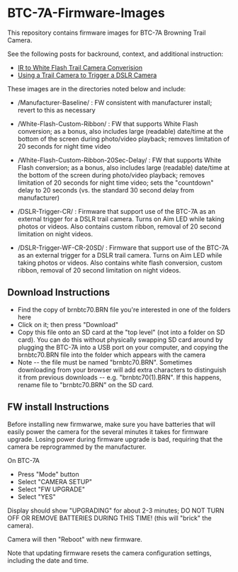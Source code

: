 # BTC-7A-Firmware-Images
This repository contains firmware images for BTC-7A Browning Trail Camera.

See the following posts for backround, context, and additional instruction:

- [IR to White Flash Trail Camera Converision](https://winterberrywildlife.ouroneacrefarm.com/2021/09/15/ir-to-white-flash-trail-camera-conversion/)
- [Using a Trail Camera to Trigger a DSLR Camera](https://winterberrywildlife.ouroneacrefarm.com/2021/12/03/using-trail-camera-to-trigger-a-dslr-camera/)


These images are in the directories noted below and include:
- /Manufacturer-Baseline/ : FW consistent with manufacturer install; revert to this as necessary

- /White-Flash-Custom-Ribbon/ : FW that supports White Flash conversion; as a bonus, also includes large (readable) date/time at the bottom of the screen during photo/video playback; removes limitation of 20 seconds for night time video

- /White-Flash-Custom-Ribbon-20Sec-Delay/ : FW that supports White Flash conversion; as a bonus, also includes large (readable) date/time at the bottom of the screen during photo/video playback; removes limitation of 20 seconds for night time video; sets the "countdown" delay to 20 seconds (vs. the standard 30 second delay from manufacturer)

- /DSLR-Trigger-CR/ : Firmware that support use of the BTC-7A as an external trigger for a DSLR trail camera.  Turns on Aim LED while taking photos or videos.  Also contains custom ribbon, removal of 20 second limitation on night videos. 

- /DSLR-Trigger-WF-CR-20SD/ : Firmware that support use of the BTC-7A as an external trigger for a DSLR trail camera.  Turns on Aim LED while taking photos or videos.  Also contains white flash conversion, custom ribbon, removal of 20 second limitation on night videos. 

## Download Instructions
- Find the copy of brnbtc70.BRN file you're interested in one of the folders here
- Click on it; then press "Download"
- Copy this file onto an SD card at the "top level" (not into a folder on SD card).  You can do this without physically swapping SD card around by plugging the BTC-7A into a USB port on your computer, and copying the brnbtc70.BRN file into the folder which appears with the camera
- Note -- the file must be named "brnbtc70.BRN".  Sometimes downloading from your browser will add extra characters to distinguish it from previous downloads -- e.g. "brnbtc70(1).BRN".  If this happens, rename file to "brnbtc70.BRN" on the SD card. 

## FW install Instructions

Before installing new firmwarwe, make sure you have batteries that will easily power the camera for the several minutes it takes for firmware upgrade. Losing power during firmware upgrade is bad, requiring that the camera be reprogrammed by the manufacturer.  

On BTC-7A
- Press "Mode" button 
- Select "CAMERA SETUP"
- Select "FW UPGRADE"
- Select "YES"

Display should show "UPGRADING" for about 2-3 minutes; DO NOT TURN OFF OR REMOVE BATTERIES DURING THIS TIME! (this will "brick" the camera).  

Camera will then "Reboot" with new firmware.

Note that updating firmware resets the camera configuration settings, including the date and time. 
